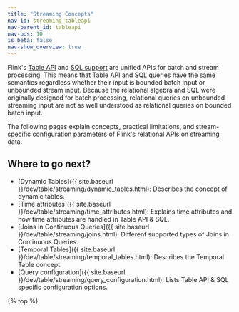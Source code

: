 ```yaml
---
title: "Streaming Concepts"
nav-id: streaming_tableapi
nav-parent_id: tableapi
nav-pos: 10
is_beta: false
nav-show_overview: true
---
```

<!--
Licensed to the Apache Software Foundation (ASF) under one
or more contributor license agreements.  See the NOTICE file
distributed with this work for additional information
regarding copyright ownership.  The ASF licenses this file
to you under the Apache License, Version 2.0 (the
"License"); you may not use this file except in compliance
with the License.  You may obtain a copy of the License at

  http://www.apache.org/licenses/LICENSE-2.0

Unless required by applicable law or agreed to in writing,
software distributed under the License is distributed on an
"AS IS" BASIS, WITHOUT WARRANTIES OR CONDITIONS OF ANY
KIND, either express or implied.  See the License for the
specific language governing permissions and limitations
under the License.
-->

Flink's [Table API](../tableApi.html) and [SQL support](../sql.html) are unified APIs for batch and stream processing. This means that Table API and SQL queries have the same semantics regardless whether their input is bounded batch input or unbounded stream input. Because the relational algebra and SQL were originally designed for batch processing, relational queries on unbounded streaming input are not as well understood as relational queries on bounded batch input.

The following pages explain concepts, practical limitations, and stream-specific configuration parameters of Flink's relational APIs on streaming data.

## Where to go next?

* [Dynamic Tables]({{ site.baseurl }}/dev/table/streaming/dynamic_tables.html): Describes the concept of dynamic tables.
* [Time attributes]({{ site.baseurl }}/dev/table/streaming/time_attributes.html): Explains time attributes and how time attributes are handled in Table API & SQL.
* [Joins in Continuous Queries]({{ site.baseurl }}/dev/table/streaming/joins.html): Different supported types of Joins in Continuous Queries.
* [Temporal Tables]({{ site.baseurl }}/dev/table/streaming/temporal_tables.html): Describes the Temporal Table concept.
* [Query configuration]({{ site.baseurl }}/dev/table/streaming/query_configuration.html): Lists Table API & SQL specific configuration options.

{% top %}